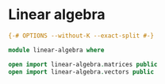 # Linear algebra

```agda
{-# OPTIONS --without-K --exact-split #-}

module linear-algebra where
```

```agda
open import linear-algebra.matrices public
open import linear-algebra.vectors public
```
